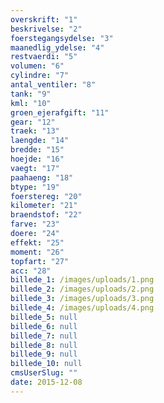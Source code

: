 ```yaml
---
overskrift: "1"
beskrivelse: "2"
foerstegangsydelse: "3"
maanedlig_ydelse: "4"
restvaerdi: "5"
volumen: "6"
cylindre: "7"
antal_ventiler: "8"
tank: "9"
kml: "10"
groen_ejerafgift: "11"
gear: "12"
traek: "13"
laengde: "14"
bredde: "15"
hoejde: "16"
vaegt: "17"
paahaeng: "18"
btype: "19"
foerstereg: "20"
kilometer: "21"
braendstof: "22"
farve: "23"
doere: "24"
effekt: "25"
moment: "26"
topfart: "27"
acc: "28"
billede_1: /images/uploads/1.png
billede_2: /images/uploads/2.png
billede_3: /images/uploads/3.png
billede_4: /images/uploads/4.png
billede_5: null
billede_6: null
billede_7: null
billede_8: null
billede_9: null
billede_10: null
cmsUserSlug: ""
date: 2015-12-08 
---
```


